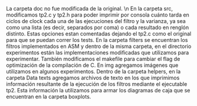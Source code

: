La carpeta doc no fue modificada de la original. \n
En la carpeta src, modificamos tp2.c y tp2.h para poder imprimir por consola cuánto tarda en ciclos de clock cada una de las ejecuciones del
filtro y la varianza, ya sea como una lista (es decir, separados por coma) o cada resultado en renglón distinto. Estas opciones estan comentadas
dejando el tp2.c como el original para que se puedan correr los tests. 
En la carpeta filters se encuentran los filtros implementados en ASM y dentro de la misma carpeta, en el directorio experimentos están las implementaciones 
modificadas que utilizamos para experimentar. También modificamos el makefile para cambiar el flag de optimización de la compilación de C.
En img agregamos imágenes que utilizamos en algunos experimentos.
Dentro de la carpeta helpers, en la carpeta Data texts agregamos archivos de texto en los que imprimimos información resultante de la ejecución de los
filtros mediante el ejecutable tp2. Esta información la utilizamos para armar los diagramas de caja que se encuentran en la carpeta boxplots.